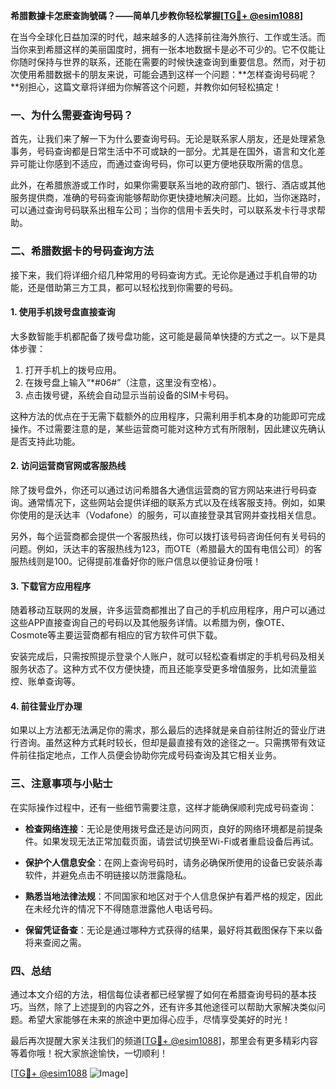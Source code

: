 **希腊數據卡怎麽查詢號碼？——简单几步教你轻松掌握[[TG💪+ @esim1088](https://t.me/s/esim1088)]**

在当今全球化日益加深的时代，越来越多的人选择前往海外旅行、工作或生活。而当你来到希腊这样的美丽国度时，拥有一张本地数据卡是必不可少的。它不仅能让你随时保持与世界的联系，还能在需要的时候快速查询到重要信息。然而，对于初次使用希腊数据卡的朋友来说，可能会遇到这样一个问题：**怎样查询号码呢？**别担心，这篇文章将详细为你解答这个问题，并教你如何轻松搞定！

### 一、为什么需要查询号码？

首先，让我们来了解一下为什么要查询号码。无论是联系家人朋友，还是处理紧急事务，号码查询都是日常生活中不可或缺的一部分。尤其是在国外，语言和文化差异可能让你感到不适应，而通过查询号码，你可以更方便地获取所需的信息。

此外，在希腊旅游或工作时，如果你需要联系当地的政府部门、银行、酒店或其他服务提供商，准确的号码查询能够帮助你更快捷地解决问题。比如，当你迷路时，可以通过查询号码联系出租车公司；当你的信用卡丢失时，可以联系发卡行寻求帮助。

### 二、希腊数据卡的号码查询方法

接下来，我们将详细介绍几种常用的号码查询方式。无论你是通过手机自带的功能，还是借助第三方工具，都可以轻松找到你需要的号码。

#### 1. 使用手机拨号盘直接查询

大多数智能手机都配备了拨号盘功能，这可能是最简单快捷的方式之一。以下是具体步骤：

1. 打开手机上的拨号应用。
2. 在拨号盘上输入“*#06#”（注意，这里没有空格）。
3. 点击拨号键，系统会自动显示当前设备的SIM卡号码。

这种方法的优点在于无需下载额外的应用程序，只需利用手机本身的功能即可完成操作。不过需要注意的是，某些运营商可能对这种方式有所限制，因此建议先确认是否支持此功能。

#### 2. 访问运营商官网或客服热线

除了拨号盘外，你还可以通过访问希腊各大通信运营商的官方网站来进行号码查询。通常情况下，这些网站会提供详细的联系方式以及在线客服支持。例如，如果你使用的是沃达丰（Vodafone）的服务，可以直接登录其官网并查找相关信息。

另外，每个运营商都会提供一个客服热线，你可以拨打该号码咨询任何有关号码的问题。例如，沃达丰的客服热线为123，而OTE（希腊最大的国有电信公司）的客服热线则是100。记得提前准备好你的账户信息以便验证身份哦！

#### 3. 下载官方应用程序

随着移动互联网的发展，许多运营商都推出了自己的手机应用程序，用户可以通过这些APP直接查询自己的号码以及其他服务详情。以希腊为例，像OTE、Cosmote等主要运营商都有相应的官方软件可供下载。

安装完成后，只需按照提示登录个人账户，就可以轻松查看绑定的手机号码及相关服务状态了。这种方式不仅方便快捷，而且还能享受更多增值服务，比如流量监控、账单查询等。

#### 4. 前往营业厅办理

如果以上方法都无法满足你的需求，那么最后的选择就是亲自前往附近的营业厅进行咨询。虽然这种方式耗时较长，但却是最直接有效的途径之一。只需携带有效证件前往指定地点，工作人员便会协助你完成号码查询及其它相关业务。

### 三、注意事项与小贴士

在实际操作过程中，还有一些细节需要注意，这样才能确保顺利完成号码查询：

- **检查网络连接**：无论是使用拨号盘还是访问网页，良好的网络环境都是前提条件。如果发现无法正常加载页面，请尝试切换至Wi-Fi或者重启设备后再试。
  
- **保护个人信息安全**：在网上查询号码时，请务必确保所使用的设备已安装杀毒软件，并避免点击不明链接以防泄露隐私。

- **熟悉当地法律法规**：不同国家和地区对于个人信息保护有着严格的规定，因此在未经允许的情况下不得随意泄露他人电话号码。

- **保留凭证备查**：无论是通过哪种方式获得的结果，最好将其截图保存下来以备将来查阅之需。

### 四、总结

通过本文介绍的方法，相信每位读者都已经掌握了如何在希腊查询号码的基本技巧。当然，除了上述提到的内容之外，还有许多其他途径可以帮助大家解决类似问题。希望大家能够在未来的旅途中更加得心应手，尽情享受美好的时光！

最后再次提醒大家关注我们的频道[[TG💪+ @esim1088](https://t.me/s/esim1088)]，那里会有更多精彩内容等着你哦！祝大家旅途愉快，一切顺利！

[[TG💪+ @esim1088](https://t.me/s/esim1088) ![Image](https://i.postimg.cc/4NQfJmqS/Snipaste-2025-05-13-00-14-12.png)]